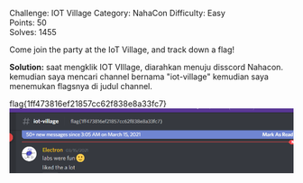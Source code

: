 Challenge: IOT Village
Category:  NahaCon
Difficulty: Easy  
Points: 50  
Solves: 1455


Come join the party at the IoT Village, and track down a flag!

**Solution:**
saat mengklik IOT VIllage, diarahkan menuju disscord Nahacon. kemudian saya mencari channel bernama "iot-village" kemudian saya menemukan flagsnya di judul channel.

flag{1ff473816ef21857cc62f838e8a33fc7}
<img src="img/iot.png">


